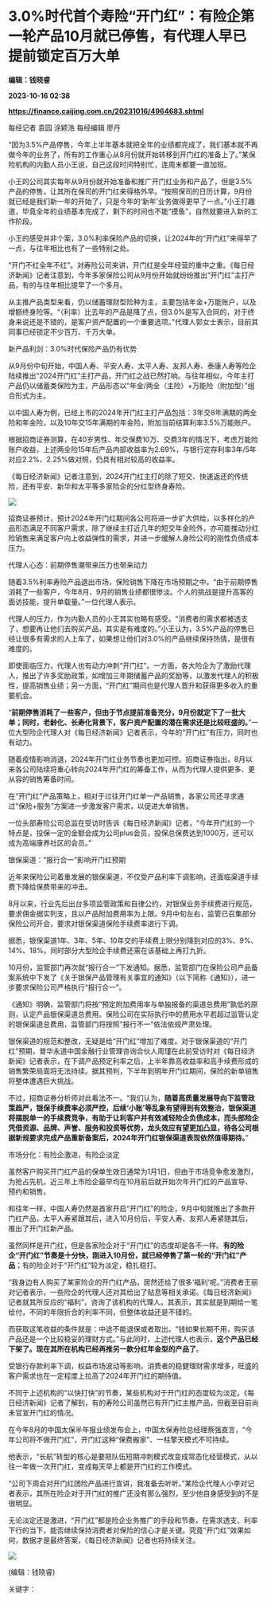 # 3.0%时代首个寿险“开门红”：有险企第一轮产品10月就已停售，有代理人早已提前锁定百万大单
**编辑：钱晓睿**

**2023-10-16 02:38**

**https://finance.caijing.com.cn/20231016/4964683.shtml**

每经记者 袁园 涂颖浩 每经编辑 廖丹

“因为3.5%产品停售，今年上半年基本就把全年的业绩都完成了，我们基本就不再做今年的业务了，所有的工作重心从8月份就开始转移到开门红的准备上了。”某保险机构的内勤人员小王说，自己这段时间特别忙，连周末都要一直加班。

小王的公司其实每年从9月份就开始准备和推广开门红业务和产品了，但是3.5%产品的停售，让其所在保司的开门红来得格外早。“按照保司的日历计算，9月份就已经是我们新一年的开始了，只是今年的‘新年’业务做得更早了一点。”小王打趣道，毕竟全年的业绩基本完成了，剩下的时间也不能“摸鱼”，自然就要进入新的工作阶段。

小王的感受并非个案，3.0%利率保险产品的切换，让2024年的“开门红”来得早了一点，与往年相比也有了一些特别之处。

“开门不红全年不红”。对寿险公司来讲，开门红是全年经营的重中之重。《每日经济新闻》记者注意到，今年多家保险公司从9月份开始就纷纷推出“开门红”主打产品，有的与往年相比提早了一个多月。

从主推产品类型来看，仍以储蓄理财型险种为主，主要包括年金+万能账户，以及增额终身险等。“（利率）比去年的产品是降了点，但3.0%是写入合同的，对于终身来说还是不错的，是客户资产配置的一个重要选项。”代理人郭女士表示，目前其同事已经锁定不少百万、千万大单。

新产品利剑：3.0%时代保险产品仍有优势

从9月份中旬开始，中国人寿、平安人寿、太平人寿、友邦人寿、泰康人寿等险企陆续推出“2024开门红”主打产品，开门红之战已然打响。与往年相似，今年主打产品仍以储蓄类保险为主，产品形态以“年金/两全（主险）+万能险（附加型）”组合形式为主。

以中国人寿为例，已经上市的2024年开门红主打产品包括：3年交8年满期的两全险和年金险，以及10年交15年满期的年金险，附加当前结算利率3.5%万能账户。

根据招商证券测算，在40岁男性、年交保费10万、交费3年的情况下，考虑万能险账户收益，上述两全险15年后产品内部收益率为2.69%，与银行定存利率3年/5年对应2.2%、2.25%做对照，仍具有相对较高的收益率。

《每日经济新闻》记者注意到，2024开门红主打的除了短交、快速返还的传统险，还有平安、新华和太平等多家险企的分红型终身寿险。

![](http://image.nbd.com.cn/uploads/articles/images/1478130/640.jpg)

招商证券预计，预计2024年开门红期间各公司将进一步扩大供给，以多样化的产品形态满足不同客户需求，除了继续主打近几年的短交年金险外，亦可能推动分红险销售来满足客户向上收益弹性的需求，并进一步缓解人身险公司的刚性负债成本压力。

代理人心态：前期停售潮带来压力也带来动力

随着3.5%利率寿险产品退出市场，保险销售下降在市场预期之中。“由于前期停售消耗了一些客户，今年8月、9月的销售业绩都很惨淡。个人的挑战是提升高客的面访技能，提升单载量。”一位代理人表示。

代理人的压力，作为内勤人员的小王其实也略有感受。“消费者的需求都被透支了，想要再让他们去购买产品，其实是有难度的。”小王认为，3.5%产品的停售已经让很多有需求的人上车了，如果想让他们对3.0%的产品继续保持热情，是很有难度的。

即使面临压力，代理人也有动力冲刺“开门红”。一方面，各大险企为了激励代理人，推出了许多奖励政策，如增加三年期储蓄产品的奖励等，以激发代理人的积极性，提高销售业绩；另一方面，“开门红”期间也是代理人晋升和获得更多收入的重要机会。

“**前期停售消耗了一些客户，但由于节点提前准备充分，9月份就定下了一批大单；同时，老龄化、长寿化背景下，客户资产配置的潜在需求还是比较旺盛的。**”一位大型险企代理人对《每日经济新闻》记者表示，今年的“开门红”有压力，同时也有动力。

随着疫情影响消退，2024年开门红业务节奏也更加可控。招商证券指出，8月以来各公司陆续将重心转向2024年开门红的筹备工作，从而为代理人提供更多、更从容的销售筹备时间。

在“开门红”产品策略上，相对于过往开门红单一产品销售，各家公司还寻求通过“保险+服务”方案进一步激发客户需求，以促进大单销售。

一位头部寿险公司总监在受访时告诉《每日经济新闻》记者，“今年开门红的一个特点是，投保一定的金额会成为公司plus会员，投保总保费达到1000万，还可以成为高端康养社区的会员。”

银保渠道：“报行合一”影响开门红预期

近年来保险公司着重发展的银保渠道，不仅受产品利率下调影响，还面临渠道手续费下降给保费带来的冲击。

8月以来，行业先后出台多项监管政策和自律公约，对银保业务手续费进行规范，要求佣金据实列支，且以产品附加费用率为上限。9月中旬左右，监管已召集部分保险公司开会，要求对银保渠道保险手续费率进行下调。

据悉，银保渠道1年、3年、5年、10年交的手续费上限分别降到对应的3%、9%、14%、18%，同时部分大型险企手续费还需在该基础上再打九折。

10月份，监管部门再次就“报行合一”下发通知。据悉，监管部门在保险公司产品备案系统中下发了《关于银保产品管理有关事宜的通知》（以下简称《通知》），进一步要求保险公司严格执行“报行合一”。

《通知》明确，监管部门将按“预定附加费用率与单独报备的渠道总费用”孰低的原则，认定产品银保渠道总费用。保险公司在实际执行中的费用水平若超过监管认定的银保渠道总费用，监管部门将按照“报行不一”依法依规严肃处理。

银保渠道的规范和整改，无疑是给“开门红”增加了难度。对于银保渠道的“开门红”预期，普华永道中国金融行业管理咨询合伙人周瑾在此前受访时对《每日经济新闻》记者表示，在下调产品预定利率之后，上半年靠高收益率和高手续费形成的销售繁荣局面将无法持续。据其预判，下半年到明年开门红期间，保险的新单销售将整体遭遇巨大挑战。

不过，招商证券分析师对此看法不一。“我们认为，**随着高质量发展导向下监管政策趋严，银保手续费率必须严控，后续‘小账’等乱象有望得到有效整治，银保渠道将摆脱单一的手续费竞争，有助于让利客户并有效减轻险企负债成本，而头部险企凭借资源、品牌、声誉、服务和投资等优势，龙头效应有望更加凸显，待各公司根据新规要求完成产品重新备案后，2024年开门红银保渠道表现依然值得期待。**”

市场分化：有险企激进，有险企淡定

虽然客户购买开门红产品的保单生效日通常为1月1日，但由于市场竞争愈发激烈，为抢占先机，近三年上市险企最早均在10月前后就开始次年开门红的产品宣导、预约和销售。

和往年一样，中国人寿仍然是首家开启“开门红”的险企，9月中旬就推出了多款开门红产品，太平人寿紧跟其后，进入10月份后，平安人寿、友邦人寿紧随其后，推出了开门红新产品。

虽然同样是开门红，但是各家险企对于“开门红”的态度却是各不一样。**有的险企“开门红”节奏是十分快，刚进入10月份，就已经停售了第一轮的“开门红”产品**；有的险企对于“开门红”较为淡定，稳扎稳打。

“我身边有人购买了某家险企的开门红产品，居然还给了很多‘福利’呢。”消费者王丽对记者表示，一些险企的代理人还对其给出了贴息等相关承诺。《每日经济新闻》记者就其所反应的“福利”，咨询了该机构的代理人。其表示，其实就是到期给一笔给付，不同的年限折合的利率不同，但整体收益还是不错的。

而获取这笔收益的条件就是：中途不能退保或者取出。“钱如果长期不用，购买该产品还是一个比较稳妥的理财方式。”与此同时，上述代理人也表示，**这个产品已经下架了。现在其所在机构已经再推另一款分红年金型的产品了**。

受银行存款利率下调，权益市场波动等影响，消费者的稳健理财需求增多，旺盛的客户需求也在一定程度上拉高了2024年开门红的期待值。

不同于上述机构的“以快打快”的节奏，某些机构对于开门红的态度较为淡定。《每日经济新闻》记者了解到，有的寿险公司虽然已有开门红主推产品，但截至目前尚未官宣开门红的情况。

在今年8月的中国太保半年报业绩发布会上，中国太保寿险总经理蔡强直言，“今年公司将不做开门红”，开门红这种“保费搬家”、一柱擎天模式不可持续。

他表示，“长航”转型的核心是要把队伍短期冲刺模式改变成常态化经营模式，从以往一年做一次开门红，变成每天早上都是开门红的工作模式。

“公司下周会对开门红团险产品进行宣讲，我准备去听听。”某险企代理人小李对记者表示，其所在险企对于开门红的推广还没有那么强烈，至少他自身感受到的不是很明显。

无论淡定还是激进，“开门红”都是险企业务推广的手段和节奏，在需求透支、利率下行的当下，能否继续保持消费者对保险的信心才是关键。究竟“开门红”效果如何，数据才是最终答案，《每日经济新闻》记者也将持续关注。

![](https://tx1.cdn.caijing.com.cn/2014-03-27/114048455.jpg)

(编辑：钱晓睿)

关键字：